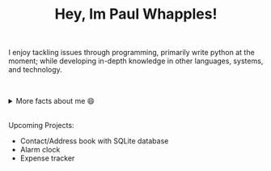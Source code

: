  ### <h1 align='center'>**Hey, Im Paul Whapples!** </h1><br>
<p1>I enjoy tackling issues through programming, primarily write python at the moment; while developing in-depth knowledge in other languages, systems, and technology.</p1>

<br><details> 
    <summary>More facts about me 😄 </summary>
    <br>
    - Interested in space and aeronautics 🚀 <br>
    - I enjoy reading, to develop my education and understanding 📚 <br>
    - Strive to write useful, clean, and efficient code 💻
    </details>
    
<br>Upcoming Projects:</br>
 - Contact/Address book with SQLite database
 - Alarm clock
 - Expense tracker
